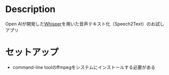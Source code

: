 # Description
Open AIが開発した[Whisper](https://github.com/openai/whisper)を用いた音声テキスト化（Speech2Text）のお試しアプリ

# セットアップ
- command-line toolのffmpegをシステムにインストールする必要がある

